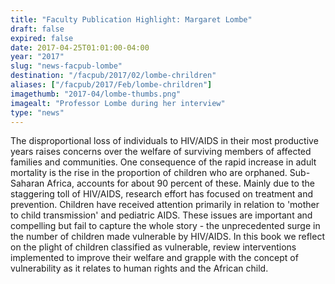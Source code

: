 ```yaml
---
title: "Faculty Publication Highlight: Margaret Lombe"
draft: false
expired: false
date: 2017-04-25T01:01:00-04:00
year: "2017"
slug: "news-facpub-lombe"
destination: "/facpub/2017/02/lombe-chrildren"
aliases: ["/facpub/2017/Feb/lombe-chrildren"]
imagethumb: "2017-04/lombe-thumbs.png"
imagealt: "Professor Lombe during her interview"
type: "news"
---
```


The disproportional loss of individuals to HIV/AIDS in their most productive years raises concerns over the welfare of surviving members of affected families and communities. One consequence of the rapid increase in adult mortality is the rise in the proportion of children who are orphaned. Sub-Saharan Africa, accounts for about 90 percent of these. Mainly due to the staggering toll of HIV/AIDS, research effort has focused on treatment and prevention. Children have received attention primarily in relation to 'mother to child transmission' and pediatric AIDS. These issues are important and compelling but fail to capture the whole story - the unprecedented surge in the number of children made vulnerable by HIV/AIDS. In this book we reflect on the plight of children classified as vulnerable, review interventions implemented to improve their welfare and grapple with the concept of vulnerability as it relates to human rights and the African child.
